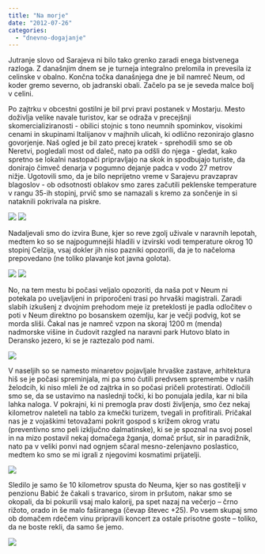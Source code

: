 ```yaml
---
title: "Na morje"
date: "2012-07-26"
categories:
  - "dnevno-dogajanje"
---
```


Jutranje slovo od Sarajeva ni bilo tako grenko zaradi enega bistvenega razloga. Z današnjim dnem se je turneja integralno prelomila in prevesila iz celinske v obalno. Končna točka današnjega dne je bil namreč Neum, od koder gremo severno, ob jadranski obali. Začelo pa se je seveda malce bolj v celini.

Po zajtrku v obcestni gostilni je bil prvi pravi postanek v Mostarju. Mesto doživlja velike navale turistov, kar se odraža v precejšnji skomercializiranosti - obilici stojnic s tono neumnih spominkov, visokimi cenami in skupinami Italijanov v majhnih ulicah, ki odlično rezonirajo glasno govorjenje. Naš ogled je bil zato precej kratek - sprehodili smo se ob Neretvi, pogledali most od daleč, nato pa odšli do njega - gledat, kako spretno se lokalni nastopači pripravljajo na skok in spodbujajo turiste, da donirajo čimveč denarja v pogumno dejanje padca v vodo 27 metrov nižje. Ugotovili smo, da je bilo neprijetno vreme v Sarajevu pravzaprav blagoslov - ob odsotnosti oblakov smo zares začutili peklenske temperature v rangu 35-ih stopinj, prvič smo se namazali s kremo za sončenje in si nataknili pokrivala na piskre.

[![](/images/balkan/4-_dsc3762.jpg)](/images/balkan/4-_dsc3762.jpg)
[![](/images/balkan/1-img_6060.jpg)](/images/balkan/1-img_6060.jpg)


Nadaljevali smo do izvira Bune, kjer so reve zgolj uživale v naravnih lepotah, medtem ko so se najpogumnejši hladili v izvirski vodi temperature okrog 10 stopinj Celzija, vsaj dokler jih niso pazniki opozorili, da je to načeloma prepovedano (ne toliko plavanje kot javna golota).

[![](/images/balkan/5-_dsc3799.jpg)](/images/balkan/5-_dsc3799.jpg)
[![](/images/balkan/6-_dsc3806.jpg)](/images/balkan/6-_dsc3806.jpg)


No, na tem mestu bi počasi veljalo opozoriti, da naša pot v Neum ni potekala po uveljavljeni in priporočeni trasi po hrvaški magistrali. Zaradi slabih izkušenj z dvojnim prehodom meje iz preteklosti je padla odločitev o poti v Neum direktno po bosanskem ozemlju, kar je večji podvig, kot se morda sliši. Čakal nas je namreč vzpon na skoraj 1200 m (menda) nadmorske višine in čudovit razgled na naravni park Hutovo blato in Deransko jezero, ki se je raztezalo pod nami.

[![](/images/balkan/7-_dsc3818.jpg)](/images/balkan/7-_dsc3818.jpg)

V naseljih so se namesto minaretov pojavljale hrvaške zastave, arhitektura hiš se je počasi spreminjala, mi pa smo čutili predvsem spremembe v naših želodcih, ki niso mleli že od zajtrka in so počasi pričeli protestirati. Odločili smo se, da se ustavimo na naslednji točki, ki bo ponujala jedila, kar ni bila lahka naloga. V pokrajni, ki ni premogla prav dosti življenja, smo čez nekaj kilometrov naleteli na tablo za kmečki turizem, tvegali in profitirali. Pričakal nas je z vojaškimi tetovažami pokrit gospod s križem okrog vratu (preventivno smo peli izključno dalmatinske), ki se je spoznal na svoj posel in na mizo postavil nekaj domačega žganja, domač pršut, sir in paradižnik, nato pa v veliki ponvi nad ognjem sčaral mesno-zelenjavno poslastico, medtem ko smo se mi igrali z njegovimi kosmatimi prijatelji.

[![](/images/balkan/2-img_6167.jpg)](/images/balkan/2-img_6167.jpg)

Sledilo je samo še 10 kilometrov spusta do Neuma, kjer so nas gostitelji v penzionu Babić že čakali s travarico, sirom in pršutom, nakar smo se okopali, da bi pokurili vsaj malo kalorij, pa spet nazaj na večerjo – črno rižoto, orado in še malo faširanega (čevap števec +25). Po vsem skupaj smo ob domačem rdečem vinu pripravili koncert za ostale prisotne goste – toliko, da ne boste rekli, da samo še jemo.

[![](/images/balkan/3-img_6174.jpg)](/images/balkan/3-img_6174.jpg)
